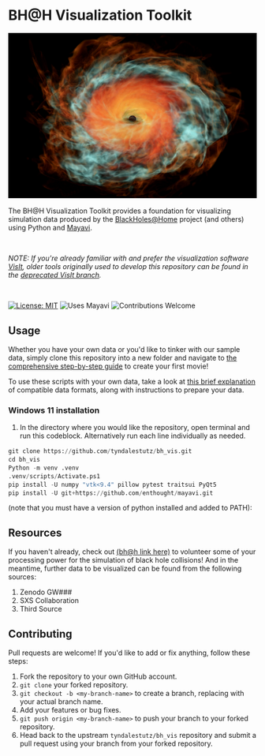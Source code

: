 # BH@H Visualization Toolkit

![GRMHD](assets/grmhd.jpeg)


The BH@H Visualization Toolkit provides a foundation for visualizing simulation data produced by the [BlackHoles@Home](https://blackholesathome.net/) project (and others) using Python and [Mayavi](https://docs.enthought.com/mayavi/mayavi/). 

</br>

*NOTE: If you're already familiar with and prefer the visualization software [VisIt](https://visit-dav.github.io/visit-website/index.html), older tools originally used to develop this repository can be found in the [deprecated VisIt branch](https://github.com/tyndalestutz/bh_vis/tree/tyndalestutz/deprecated-visit_tools).*

</br>

[![License: MIT](https://img.shields.io/badge/license-MIT-blue.svg)](https://opensource.org/licenses/MIT) ![Uses Mayavi](https://img.shields.io/badge/uses-Mayavi-blue.svg) ![Contributions Welcome](https://img.shields.io/badge/Contributions-Welcome!-brightgreen)


## Usage

Whether you have your own data or you'd like to tinker with our sample data, simply clone this repository into a new folder and navigate to [the comprehensive step-by-step guide](jupyter_notebooks/Tutorial-Start_to_Finish-Psi4_to_mp4.ipynb) to create your first movie!

To use these scripts with your own data, take a look at [this brief explanation](jupyter_notebooks/Tutorial-Compatible_Data_Formats.ipynb) of compatible data formats, along with instructions to prepare your data.

### Windows 11 installation
1. In the directory where you would like the repository, open terminal and run this codeblock. Alternatively run each line individually as needed.
```py
git clone https://github.com/tyndalestutz/bh_vis.git
cd bh_vis
Python -m venv .venv
.venv/scripts/Activate.ps1
pip install -U numpy "vtk<9.4" pillow pytest traitsui PyQt5 
pip install -U git+https://github.com/enthought/mayavi.git

```
 (note that you must have a version of python installed and added to PATH):

## Resources

If you haven't already, check out [(bh@h link here)]() to volunteer some of your processing power for the simulation of black hole collisions! And in the meantime, further data to be visualized can be found from the following sources:

1. Zenodo GW###
2. SXS Collaboration
3. Third Source
## Contributing

Pull requests are welcome! If you'd like to add or fix anything, follow these steps:

1. Fork the repository to your own GitHub account.
2. `git clone` your forked repository.
3. `git checkout -b <my-branch-name>` to create a branch, replacing with your actual branch name.
4. Add your features or bug fixes.
5. `git push origin <my-branch-name>` to push your branch to your forked repository.
6. Head back to the upstream `tyndalestutz/bh_vis` repository and submit a pull request using your branch from your forked repository.

